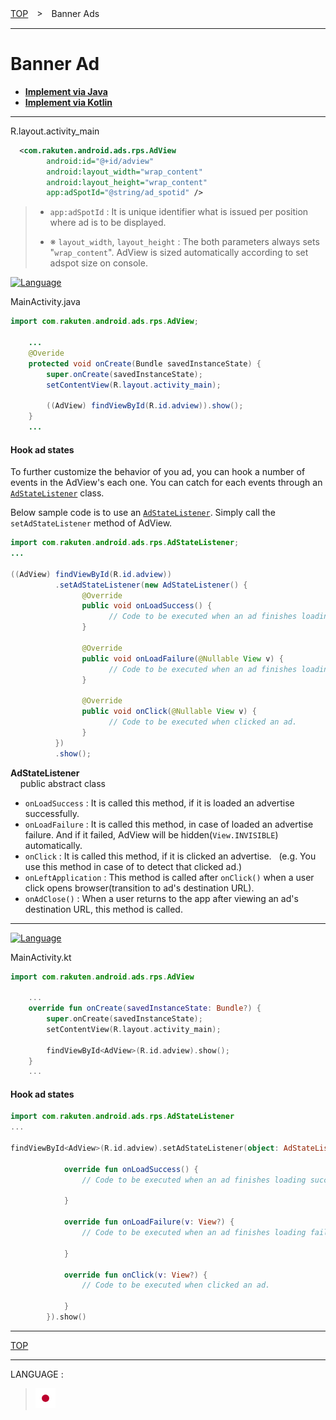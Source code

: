 [TOP](#top)　>　Banner Ads

---

# Banner Ad

* **[Implement via Java](#implement_java)**
* **[Implement via Kotlin](#implement_kotlin)**

---

R.layout.activity_main
```xml
  <com.rakuten.android.ads.rps.AdView
        android:id="@+id/adview"
        android:layout_width="wrap_content"
        android:layout_height="wrap_content"
        app:adSpotId="@string/ad_spotid" />
```
> * `app:adSpotId` : It is unique identifier what is issued per position where ad is to be displayed.
>
> * ※ `layout_width`, `layout_height` : The both parameters always sets "`wrap_content`". AdView is sized automatically according to set adspot size on console.

<div id="implement_java"></div>

[![Language](http://img.shields.io/badge/language-Java-red.svg?style=flat)](https://www.java.com)

MainActivity.java
```java
import com.rakuten.android.ads.rps.AdView;

    ...
    @Overide
    protected void onCreate(Bundle savedInstanceState) {
        super.onCreate(savedInstanceState);
        setContentView(R.layout.activity_main);

        ((AdView) findViewById(R.id.adview)).show();
    }
    ...  
```


#### Hook ad states

To further customize the behavior of you ad, you can hook a number of events in the AdView's each one. You can catch for each events through an [`AdStateListener`](../api/AdStateListener.md) class.

Below sample code is to use an [`AdStateListener`](../api/AdStateListener.md). Simply call the `setAdStateListener` method of AdView.

```java
import com.rakuten.android.ads.rps.AdStateListener;
...

((AdView) findViewById(R.id.adview))
          .setAdStateListener(new AdStateListener() {
                @Override
                public void onLoadSuccess() {
                      // Code to be executed when an ad finishes loading successfully.
                }

                @Override
                public void onLoadFailure(@Nullable View v) {
                      // Code to be executed when an ad finishes loading failure.
                }

                @Override
                public void onClick(@Nullable View v) {
                      // Code to be executed when clicked an ad.
                }
          })
          .show();
```

**AdStateListener**<br>
&nbsp;&nbsp;&nbsp;&nbsp;public abstract class
* `onLoadSuccess` : It is called this method, if it is loaded an advertise successfully.
* `onLoadFailure` : It is called this method, in case of loaded an advertise failure. And if it failed, AdView will be hidden(`View.INVISIBLE`) automatically.
* `onClick` : It is called this method, if it is clicked an advertise. &nbsp; (e.g. You use this method in case of to detect that clicked ad.)
* `onLeftApplication` : This method is called after `onClick()` when a user click opens browser(transition to ad's destination URL).
* `onAdClose()` : When a user returns to the app after viewing an ad's destination URL, this method is called.

---
<div id="implement_kotlin"></div>

[![Language](http://img.shields.io/badge/language-Kotlin-green.svg?style=flat)](https://kotlinlang.org/)

MainActivity.kt
```kotlin
import com.rakuten.android.ads.rps.AdView

    ...
    override fun onCreate(savedInstanceState: Bundle?) {
        super.onCreate(savedInstanceState);
        setContentView(R.layout.activity_main);

        findViewById<AdView>(R.id.adview).show();
    }
    ...  
```

#### Hook ad states

```kotlin
import com.rakuten.android.ads.rps.AdStateListener
...

findViewById<AdView>(R.id.adview).setAdStateListener(object: AdStateListener() {

            override fun onLoadSuccess() {
                // Code to be executed when an ad finishes loading successfully.

            }

            override fun onLoadFailure(v: View?) {
                // Code to be executed when an ad finishes loading failure.

            }

            override fun onClick(v: View?) {
                // Code to be executed when clicked an ad.

            }
        }).show()
```


---
[TOP](/#top)

---
LANGUAGE :
> [![ja](/doc/lang/ja.png)](/doc/ja/bannerads/README.md)
